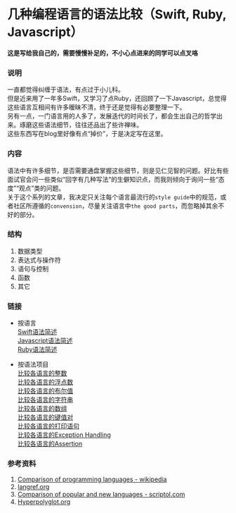 # 几种编程语言的语法比较（Swift, Ruby, Javascript）
**这是写给我自己的，需要慢慢补足的，不小心点进来的同学可以点叉咯**  

### 说明
一直都觉得纠缠于语法，有点过于小儿科。  
但是近来用了一年多Swift，又学习了点Ruby，还回顾了一下Javascript，总觉得这些语言互相间有许多暧昧不清，终于还是觉得有必要整理一下。  
另有一点，一门语言用的人多了，发展迭代的时间长了，都会生出自己的哲学出来。琢磨这些语法细节，往往还品出了些许禅味。  
这些东西写在blog里好像有点“掉价”，于是决定写在这里。  

### 内容
语法中有许多细节，是否需要通盘掌握这些细节，则是见仁见智的问题。好比有些面试官会问一些类似“回字有几种写法”的生僻知识点，而我则倾向于询问一些“态度”“观点”类的问题。  
关于这个系列的文章，我决定只关注每个语言最流行的`style guide`中的规范，或者社区所遵循的`convension`，尽量关注语言中`the good parts`，而忽略掉其余不好的部分。

### 结构
1. 数据类型
2. 表达式与操作符
3. 语句与控制
4. 函数
5. 其它

### 链接
* 按语言  
[Swift语法简述](https://github.com/shengzhe/Articles/tree/master/LanguagesCompare/Swift)  
[Javascript语法简述](https://github.com/shengzhe/Articles/tree/master/LanguagesCompare/Javascript)  
[Ruby语法简述](https://github.com/shengzhe/Articles/tree/master/LanguagesCompare/Ruby)  
  
* 按语法项目  
[比较各语言的整数](https://github.com/shengzhe/Articles/tree/master/LanguagesCompare/CompareSyntax/01-CompareInteger)  
[比较各语言的浮点数](https://github.com/shengzhe/Articles/tree/master/LanguagesCompare/CompareSyntax/02-CompareFloat)  
[比较各语言的布尔值](https://github.com/shengzhe/Articles/tree/master/LanguagesCompare/CompareSyntax/03-CompareBool)  
[比较各语言的字符串](https://github.com/shengzhe/Articles/tree/master/LanguagesCompare/CompareSyntax/04-CompareString)  
[比较各语言的数组](https://github.com/shengzhe/Articles/tree/master/LanguagesCompare/CompareSyntax/11-CompareArray)  
[比较各语言的键值对](https://github.com/shengzhe/Articles/tree/master/LanguagesCompare/CompareSyntax/12-CompareDictionary)  
[比较各语言的打印语句](https://github.com/shengzhe/Articles/tree/master/LanguagesCompare/CompareSyntax/91-CompareLog)  
[比较各语言的Exception Handling](https://github.com/shengzhe/Articles/tree/master/LanguagesCompare/CompareSyntax/92-CompareException)  
[比较各语言的Assertion](https://github.com/shengzhe/Articles/tree/master/LanguagesCompare/CompareSyntax/93-CompareAssertion)  
  

### 参考资料
1. [Comparison of programming languages - wikipedia](https://en.wikipedia.org/wiki/Comparison_of_programming_languages)  
2. [langref.org](http://langref.org)  
3. [Comparison of popular and new languages - scriptol.com](http://www.scriptol.com/programming/choose.php)  
4. [Hyperpolyglot.org](http://hyperpolyglot.org)  
